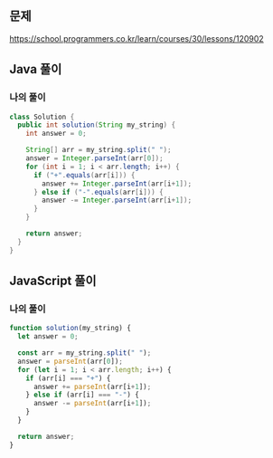 ## 문제
https://school.programmers.co.kr/learn/courses/30/lessons/120902

## Java 풀이
### 나의 풀이
```java
class Solution {
  public int solution(String my_string) {
    int answer = 0;

    String[] arr = my_string.split(" ");
    answer = Integer.parseInt(arr[0]);
    for (int i = 1; i < arr.length; i++) {
      if ("+".equals(arr[i])) {
        answer += Integer.parseInt(arr[i+1]);
      } else if ("-".equals(arr[i])) {
        answer -= Integer.parseInt(arr[i+1]);
      }
    }

    return answer;
  }
}
```

## JavaScript 풀이
### 나의 풀이
```javascript
function solution(my_string) {
  let answer = 0;

  const arr = my_string.split(" ");
  answer = parseInt(arr[0]);
  for (let i = 1; i < arr.length; i++) {
    if (arr[i] === "+") {
      answer += parseInt(arr[i+1]);
    } else if (arr[i] === "-") {
      answer -= parseInt(arr[i+1]);
    }
  }

  return answer;
}
```
